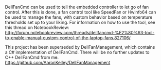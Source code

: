 DellFanCmd can be used to tell the embedded controller to let go of fan control.  After this is done, a fan control tool like SpeedFan or Hwinfo64 can be used to manage the fans, with custom behavior based on temperature thresholds set up to your liking.  For information on how to use the tool, see this thread on NotebookReview:
http://forum.notebookreview.com/threads/dellfancmd-%E2%80%93-tool-to-enable-manual-custom-control-of-the-laptop-fans.827106/

This project has been superseded by DellFanManagement, which contains a C# implementation of DellFanCmd.  There will be no further updates to C++ DellFanCmd from me.
https://github.com/AaronKelley/DellFanManagement
